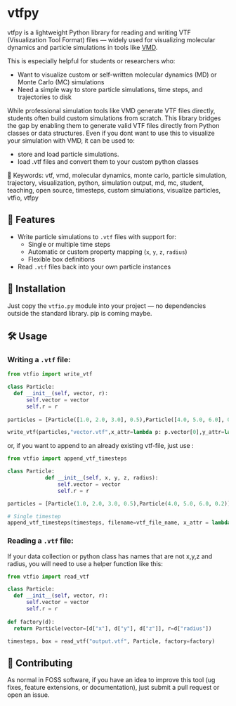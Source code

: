 # vtfpy
vtfpy is a lightweight Python library for reading and writing VTF (Visualization Tool Format) files — widely used for visualizing molecular dynamics and particle simulations in tools like [VMD](https://www.ks.uiuc.edu/Research/vmd/).

This is especially helpful for students or researchers who:

* Want to visualize custom or self-written molecular dynamics (MD) or Monte Carlo (MC) simulations
* Need a simple way to store particle simulations, time steps, and trajectories to disk


While professional simulation tools like VMD generate VTF files directly, students often build custom simulations from scratch. This library bridges the gap by enabling them to generate valid VTF files directly from Python classes or data structures. Even if you dont want to use this to visualize your simulation with VMD, it can be used to:

* store and load particle simulations. 
* load .vtf files and convert them to your custom python classes

🔑 Keywords: vtf, vmd, molecular dynamics, monte carlo, particle simulation, trajectory, visualization, python, simulation output, md, mc, student, teaching, open source, timesteps, custom simulations, visualize particles, vtfio, vtfpy

## 🚀 Features

- Write particle simulations to `.vtf` files with support for:
  - Single or multiple time steps
  - Automatic or custom property mapping (`x`, `y`, `z`, `radius`)
  - Flexible box definitions
- Read `.vtf` files back into your own particle instances

## 🧱 Installation

Just copy the `vtfio.py` module into your project — no dependencies outside the standard library.
pip is coming maybe.

## 🛠 Usage

### Writing a `.vtf` file:

```python
from vtfio import write_vtf

class Particle:
  def __init__(self, vector, r):
      self.vector = vector
      self.r = r
  
particles = [Particle([1.0, 2.0, 3.0], 0.5),Particle([4.0, 5.0, 6.0], 0.2),]

write_vtf(particles,"vector.vtf",x_attr=lambda p: p.vector[0],y_attr=lambda p: p.vector[1],z_attr=lambda p: p.vector[2],radius_attr="r")
```
or, if you want to append to an already existing vtf-file, just use :
```python
from vtfio import append_vtf_timesteps

class Particle:
            def __init__(self, x, y, z, radius):
                self.vector = vector
                self.r = r

particles = [Particle(1.0, 2.0, 3.0, 0.5),Particle(4.0, 5.0, 6.0, 0.2)]

# Single timestep
append_vtf_timesteps(timesteps, filename=vtf_file_name, x_attr = lambda p: p.vector[0], y_attr=lambda p: p.vector[1],z_attr=lambda p: p.vector[2],radius_attr="r")
```
### Reading a `.vtf` file:
If your data collection or python class has names that are not x,y,z and radius, you will need to use a helper function like this:
```python
from vtfio import read_vtf

class Particle:
  def __init__(self, vector, r):
      self.vector = vector
      self.r = r
  
def factory(d):
  return Particle(vector=[d["x"], d["y"], d["z"]], r=d["radius"])

timesteps, box = read_vtf("output.vtf", Particle, factory=factory)

```

## 🤝 Contributing
As normal in FOSS software, if you have an idea to improve this tool (ug fixes, feature extensions, or documentation), just submit a pull request or open an issue.

